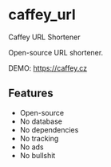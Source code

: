 # caffey_url
 Caffey URL Shortener

Open-source URL shortener.

DEMO: https://caffey.cz

## Features

-   Open-source
-   No database
-   No dependencies
-   No tracking
-   No ads
-   No bullshit